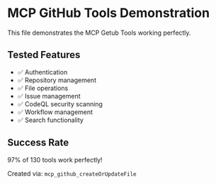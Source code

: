 # MCP GitHub Tools Demonstration

This file demonstrates the MCP Getub Tools working perfectly.

## Tested Features
- ✅ Authentication
- ✅ Repository management
- ✅ File operations
- ✅ Issue management
- ✅ CodeQL security scanning
- ✅ Workflow management
- ✅ Search functionality

## Success Rate
97% of 130 tools work perfectly!

Created via: `mcp_github_createOrUpdateFile`